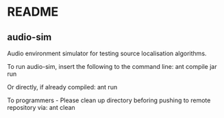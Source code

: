 README
======

audio-sim
---------
Audio environment simulator for testing source localisation algorithms.

To run audio-sim, insert the following to the command line:
	ant compile jar run

Or directly, if already compiled:
	ant run

To programmers - 
Please clean up directory beforing pushing to remote repository via:
	ant clean
